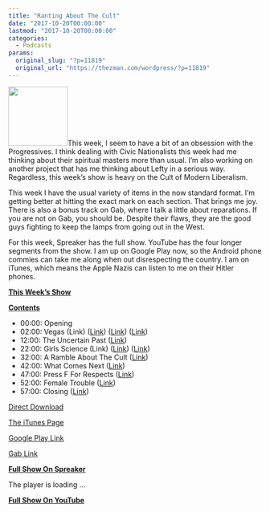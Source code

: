 ```yaml
---
title: "Ranting About The Cult"
date: "2017-10-20T00:00:00"
lastmod: "2017-10-20T00:00:00"
categories:
  - Podcasts
params:
  original_slug: "?p=11819"
  original_url: "https://thezman.com/wordpress/?p=11819"
---
```


[<img src="http://thezman.com/wordpress/wp-content/uploads/2016/11/Z.jpg"
class="alignleft wp-image-9116" decoding="async"
sizes="(max-width: 118px) 100vw, 118px"
srcset="https://thezman.com/wordpress/wp-content/uploads/2016/11/Z.jpg 500w, https://thezman.com/wordpress/wp-content/uploads/2016/11/Z-150x150.jpg 150w, https://thezman.com/wordpress/wp-content/uploads/2016/11/Z-300x300.jpg 300w, https://thezman.com/wordpress/wp-content/uploads/2016/11/Z-144x144.jpg 144w"
width="118" height="118" />](http://thezman.com/wordpress/wp-content/uploads/2016/11/Z.jpg)This
week, I seem to have a bit of an obsession with the Progressives. I
think dealing with Civic Nationalists this week had me thinking about
their spiritual masters more than usual. I’m also working on another
project that has me thinking about Lefty in a serious way. Regardless,
this week’s show is heavy on the Cult of Modern Liberalism.

This week I have the usual variety of items in the now standard format.
I’m getting better at hitting the exact mark on each section. That
brings me joy. There is also a bonus track on Gab, where I talk a little
about reparations. If you are not on Gab, you should be. Despite their
flaws, they are the good guys fighting to keep the lamps from going out
in the West.

For this week, Spreaker has the full show. YouTube has the four longer
segments from the show. I am up on Google Play now, so the Android phone
commies can take me along when out disrespecting the country. I am on
iTunes, which means the Apple Nazis can listen to me on their Hitler
phones.

**<u>This Week’s Show</u>**

**<u>Contents</u>**

-   00:00: Opening
-   02:00: Vegas
    (Link) (<a href="https://www.nytimes.com/2017/10/13/us/las-vegas-timeline.html"
    rel="noopener" target="_blank">Link</a>) (<a
    href="http://www.cnn.com/2017/10/13/us/las-vegas-shooting-investigation/index.html"
    rel="noopener" target="_blank">Link</a>)
    (<a href="https://en.wikipedia.org/wiki/Barry_Seal" rel="noopener"
    target="_blank">Link</a>)
-   12:00: The Uncertain Past
    (<a href="https://psmag.com/economics/there-are-no-natural-disasters"
    rel="noopener" target="_blank">Link</a>)
-   22:00: Girls Science (Link) (<a
    href="http://www.tandfonline.com/doi/abs/10.1080/13573322.2012.722550?src=recsys&amp;journalCode=cses20"
    rel="noopener" target="_blank">Link</a>)
    (<a href="https://link.springer.com/chapter/10.1007/978-90-481-2475-6_15"
    rel="noopener" target="_blank">Link</a>)
-   32:00: A Ramble About The Cult (<a
    href="http://www.sciencedirect.com/science/article/pii/S0022103116304024"
    rel="noopener" target="_blank">Link</a>)
-   42:00: What Comes Next (<a
    href="http://catholicherald.co.uk/news/2017/10/16/after-883-years-cistercian-monastery-to-close-in-germany/?utm_content=bufferee61d&amp;utm_medium=social&amp;utm_source=twitter.com&amp;utm_campaign=buffer"
    rel="noopener" target="_blank">Link</a>)
-   47:00: Press F For Respects (<a
    href="https://www.cnbc.com/2017/10/17/dr-doom-faber-thank-god-white-people-populated-america.html"
    rel="noopener" target="_blank">Link</a>)
-   52:00: Female Trouble (<a
    href="http://forward.com/opinion/385326/my-metoo-moment-still-haunts-me-even-four-decades-later/"
    rel="noopener" target="_blank">Link</a>)
-   57:00: Closing (<a
    href="http://www.ajc.com/news/inch-fish-leaps-into-man-mouth-causing-cardiac-arrest/7NhgT8APqyWlhCMfsX3MTO/"
    rel="noopener" target="_blank">Link</a>)

<a
href="https://api.spreaker.com/download/episode/13081560/ep_16_ranting_about_the_cult.mp3"
rel="noopener" target="_blank">Direct Download</a>

<a
href="https://itunes.apple.com/us/podcast/the-z-blog-power-hour/id1262799640?mt=2"
rel="noopener" target="_blank">The iTunes Page</a>

<a
href="https://playmusic.app.goo.gl/?ibi=com.google.PlayMusic&amp;isi=691797987&amp;ius=googleplaymusic&amp;link=https://play.google.com/music/m/Ign2aae4ofqi7ih4zik5ipqtv3y?t%3DThe_Z_Blog_Power_Hour%26pcampaignid%3DMKT-na-all-co-pr-mu-pod-16"
rel="noopener" target="_blank">Google Play Link</a>

<a href="https://gab.ai/tv/watch/1821" rel="noopener"
target="_blank">Gab Link</a>

**<u>Full Show On Spreaker</u>**

The player is loading ...

<span class="widget_spinner dark"></span>

**<u>Full Show On YouTube</u>**

